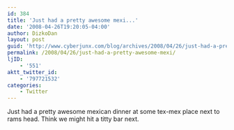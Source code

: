 ```yaml
---
id: 384
title: 'Just had a pretty awesome mexi...'
date: '2008-04-26T19:20:05-04:00'
author: DizkoDan
layout: post
guid: 'http://www.cyberjunx.com/blog/archives/2008/04/26/just-had-a-pretty-awesome-mexi/'
permalink: /2008/04/26/just-had-a-pretty-awesome-mexi/
ljID:
    - '551'
aktt_twitter_id:
    - '797721532'
categories:
    - Twitter
---
```


Just had a pretty awesome mexican dinner at some tex-mex place next to rams head. Think we might hit a titty bar next.
